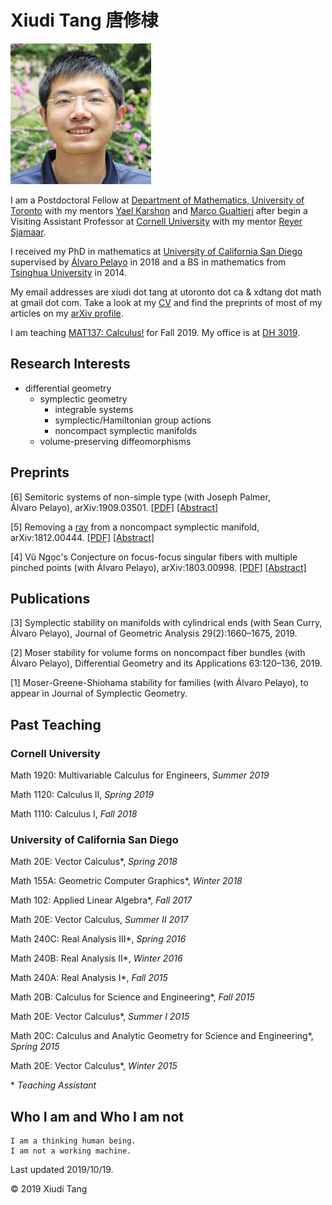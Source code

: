 # Xiudi Tang 唐修棣

![In front of Malott Hall, August 2019.](/portrait.jpg)

I am a Postdoctoral Fellow at [Department of Mathematics, University of Toronto](https://www.math.toronto.edu/cms/) with my mentors [Yael Karshon](http://www.math.utoronto.ca/~karshon/) and [Marco Gualtieri](http://www.math.toronto.edu/mgualt/) after begin a Visiting Assistant Professor at [Cornell University](https://math.cornell.edu/) with my mentor [Reyer Sjamaar](https://math.cornell.edu/reyer-sjamaar).

I received my PhD in mathematics at [University of California San Diego](http://www.math.ucsd.edu/) supervised by [Álvaro Pelayo](http://www.math.ucsd.edu/~alpelayo/) in 2018 and a BS in mathematics from [Tsinghua University](http://www.math.tsinghua.edu.cn/publish/mathen/index.html) in 2014.

My email addresses are xiudi dot tang at utoronto dot ca & xdtang dot math at gmail dot com.
Take a look at my [CV](/cv.pdf) and find the preprints of most of my articles on my [arXiv profile](https://arxiv.org/a/tang_x_1.html).

I am teaching [MAT137: Calculus!](https://q.utoronto.ca/courses/128651) for Fall 2019. My office is at [DH 3019](https://www.google.com/maps/place/87M2H82M%2B5G).

## Research Interests

- differential geometry
  - symplectic geometry
    - integrable systems
    - symplectic/Hamiltonian group actions
    - noncompact symplectic manifolds
  - volume-preserving diffeomorphisms

## Preprints

[6] Semitoric systems of non-simple type (with Joseph Palmer, Álvaro Pelayo), arXiv:1909.03501. [[PDF]](https://arxiv.org/pdf/1909.03501.pdf) [[Abstract]](https://arxiv.org/abs/1909.03501)

[5] Removing a [ray](/symplectic_excision.pdf) from a noncompact symplectic manifold, arXiv:1812.00444. [[PDF]](https://arxiv.org/pdf/1812.00444.pdf) [[Abstract]](https://arxiv.org/abs/1812.00444)

[4] Vũ Ngọc's Conjecture on focus-focus singular fibers with multiple pinched points (with Álvaro Pelayo), arXiv:1803.00998. [[PDF]](https://arxiv.org/pdf/1803.00998.pdf) [[Abstract]](https://arxiv.org/abs/1803.00998)

## Publications

[3] Symplectic stability on manifolds with cylindrical ends (with Sean Curry, Álvaro Pelayo), Journal of Geometric Analysis 29(2):1660&ndash;1675, 2019.

[2] Moser stability for volume forms on noncompact fiber bundles (with Álvaro Pelayo), Differential Geometry and its Applications 63:120&ndash;136, 2019.

[1] Moser-Greene-Shiohama stability for families (with Álvaro Pelayo), to appear in Journal of Symplectic Geometry.

## Past Teaching

### Cornell University

Math 1920: Multivariable Calculus for Engineers, *Summer 2019* 

Math 1120: Calculus II, *Spring 2019*

Math 1110: Calculus I, *Fall 2018*

### University of California San Diego

Math 20E: Vector Calculus\*, *Spring 2018*

Math 155A: Geometric Computer Graphics\*, *Winter 2018*

Math 102: Applied Linear Algebra\*, *Fall 2017*

Math 20E: Vector Calculus, *Summer II 2017*

Math 240C: Real Analysis III\*, *Spring 2016*

Math 240B: Real Analysis II\*, *Winter 2016*

Math 240A: Real Analysis I\*, *Fall 2015*

Math 20B: Calculus for Science and Engineering\*, *Fall 2015*

Math 20E: Vector Calculus\*, *Summer I 2015*

Math 20C: Calculus and Analytic Geometry for Science and Engineering\*, *Spring 2015*

Math 20E: Vector Calculus\*, *Winter 2015*

\* *Teaching Assistant*

## Who I am and Who I am not

    I am a thinking human being.
    I am not a working machine.

Last updated 2019/10/19.

&copy; 2019 Xiudi Tang
